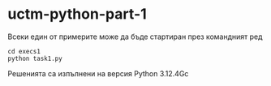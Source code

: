 # uctm-python-part-1

Всеки един от примерите може да бъде стартиран през командният ред
```
cd execs1
python task1.py
```

Решенията са изпълнени на версия Python 3.12.4Gc